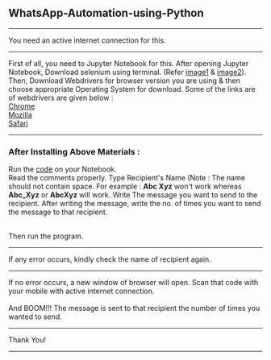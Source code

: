 ## WhatsApp-Automation-using-Python

---

You need an active internet connection for this.

---

First of all, you need to Jupyter Notebook for this. After opening Jupyter Notebook, Download selenium using terminal. (Refer [image1](https://github.com/nikhilk16/WhatsApp-Automation-using-Python/blob/master/img1.PNG) & [image2](https://github.com/nikhilk16/WhatsApp-Automation-using-Python/blob/master/img2.PNG)). Then, Download Webdrivers for browser version you are using & then choose appropriate Operating System for download. Some of the links are of webdrivers are given below : <br />
[Chrome](https://chromedriver.chromium.org/downloads) <br />
[Mozilla](https://github.com/mozilla/geckodriver/releases) <br />
[Safari](https://developer.apple.com/documentation/webkit/testing_with_webdriver_in_safari) <br />

---

### After Installing Above Materials : 

Run the [code](https://github.com/nikhilk16/WhatsApp-Automation-using-Python/blob/master/whatsappChatbot.ipynb) on your Notebook. </br>
Read the comments properly. Type Recipient's Name (Note : The name should not contain space. For example : **Abc Xyz** won't work whereas **Abc_Xyz** or **AbcXyz** will work.
Write The message you want to send to the recipient. After writing the message, write the no. of times you want to send the message to that recipient. </br></br>

Then run the program.

---

If any error occurs, kindly check the name of recipient again.

---

If no error occurs, a new window of browser will open. Scan that code with your mobile with active internet connection. </br>
</br>
And BOOM!!! The message is sent to that recipient the number of times you wanted to send.

---

Thank You!

---

